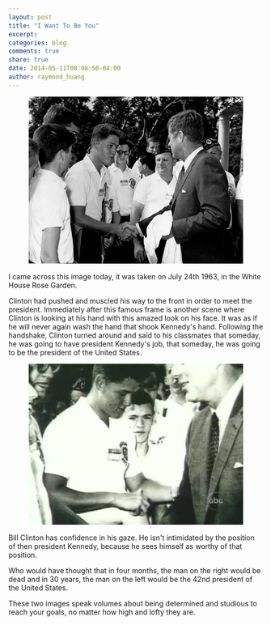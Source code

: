 ```yaml
---
layout: post
title: "I Want To Be You"
excerpt:
categories: blog
comments: true
share: true
date: 2014-05-11T08:08:50-04:00
author: raymond_huang
---
```


<figure>
  <img src="/images/bill-clinton-kennedy.jpg" alt="Bill Clinton">
</figure>

I came across this image today, it was taken on July 24th 1963, in the White House Rose Garden.

Clinton had pushed and muscled his way to the front in order to meet the president. Immediately after this famous frame is another scene where Clinton is looking at his hand with this amazed look on his face. It was as if he will never again wash the hand that shook Kennedy's hand. Following the handshake, Clinton turned around and said to his classmates that someday, he was going to have president Kennedy's job, that someday, he was going to be the president of the United States.

<figure>
  <img src="/images/bill-clinton.jpg" alt="Bill Clinton">
</figure>

Bill Clinton has confidence in his gaze. He isn't intimidated by the position of then president Kennedy, because he sees himself as worthy of that position.

Who would have thought that in four months, the man on the right would be dead and in 30 years, the man on the left would be the 42nd president of the United States.

These two images speak volumes about being determined and studious to reach your goals, no matter how high and lofty they are.

